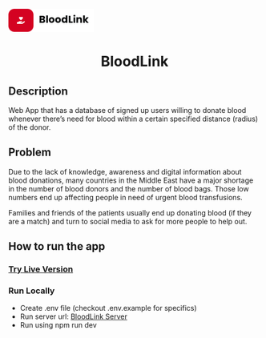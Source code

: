 <span align="center"><img src="./src/assets/group.png"/></span>

<h1 align="center">BloodLink</h1>

<h2>Description</h2>

<p>Web App that has a database of signed up users willing to donate blood whenever there’s need for blood within a certain specified distance (radius) of the donor.</p>

<h2>Problem</h2>

<p>Due to the lack of knowledge, awareness and digital information about blood donations, many countries in the Middle East have a major shortage in the number of blood donors and the number of blood bags. Those low numbers end up affecting people in need of urgent blood transfusions.

Families and friends of the patients usually end up donating blood (if they are a match) and turn to social media to ask for more people to help out.</p>

<h2>How to run the app</h2>

<h3><a href="https://6549ab04af733b0008fa3683--sensational-rabanadas-f2d047.netlify.app/">Try Live Version</a></h3>

<h3>Run Locally</h3>
<ul>
  <li>Create .env file (checkout .env.example for specifics)</li>
  <li>Run server url: <a href="https://github.com/marwankn/BloodLink-Server">BloodLink Server</a></li>
  <li>Run using npm run dev</li>
</ul>

